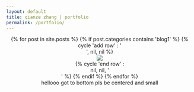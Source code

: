 ```yaml
---
layout: default
title: qianze zhang | portfolio
permalink: /portfolio/
---
```

 <center>
 <div class="home">
 {% for post in site.posts %}
    {% if post.categories contains 'blog1' %}
     {% cycle 'add row' : '<div class="row" style="width:30%">', nil, nil %}
             <div class="preview-panel">
                 <a href="{{ post.url | prepend: site.baseurl }}">
                     <img src="{{ post.preview | prepend: site.baseurl }}">
                 </a>
            </div>
 {% cycle 'end row' : nil, nil, '</div>' %}
   {% endif %}
 {% endfor %} 
 </div>hellooo got to bottom pls be centered and small
 </center>
